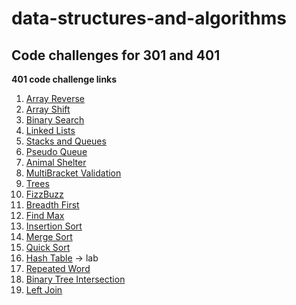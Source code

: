 # data-structures-and-algorithms
## Code challenges for 301 and 401


**401 code challenge links**
1. [Array Reverse](./401-code-challenges/ArrayReverse.java)
2. [Array Shift](./401-code-challenges/array_shift)
3. [Binary Search](./401-code-challenges/arr_binary_search)
4. [Linked Lists](data-Structures)
5. [Stacks and Queues](./stacksandqueues/src/main/java/stacksandqueues)
6. [Pseudo Queue](./stacksandqueues/src/main/java/pseudoqueue)
7. [Animal Shelter](./animal-shelter/src/main/java/animal_shelter)
8. [MultiBracket Validation](./401-code-challenges/multibracketvalidation)
9. [Trees](./tree)
10. [FizzBuzz](./tree/src/main/java/fizzbuzz)
11. [Breadth First](./tree/src/main/java/tree/tree.java)
12. [Find Max](./tree/src/main/java/tree/tree.java)
13. [Insertion Sort](./401-code-challenges/insertionsort)
14. [Merge Sort](./401-code-challenges/mergesort)
15. [Quick Sort](./quicksort)
16. [Hash Table](./hashtable) -> lab
17. [Repeated Word](./repeated_word)
18. [Binary Tree Intersection](./tree_intersection)
19. [Left Join](./left_join)